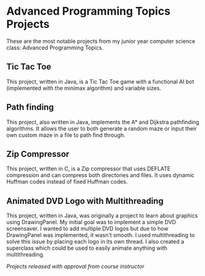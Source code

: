 # Advanced Programming Topics Projects
These are the most notable projects from my junior year computer science class: Advanced Programming Topics. 

## Tic Tac Toe 
This project, written in Java, is a Tic Tac Toe game with a functional AI bot (implemented with the minimax algorithm) and variable sizes. 

## Path finding 
This project, also written in Java, implements the A* and Dijkstra pathfinding algorithms. It allows the user to both generate a random maze or input their own custom maze in a file to path find through. 

## Zip Compressor 
This project, written in C, is a Zip compressor that uses DEFLATE compression and can compress both directories and files. It uses dynamic Huffman codes instead of fixed Huffman codes. 

## Animated DVD Logo with Multithreading 
This project, written in Java, was originally a project to learn about graphics using DrawingPanel. My initial goal was to implement a simple DVD screensaver. I wanted to add multiple DVD logos but due to how DrawingPanel was implemented, it wasn't smooth. I used multithreading to solve this issue by placing each logo in its own thread. I also created a superclass which could be used to easily animate anything with multithreading. 
                                                    
*Projects released with approval from course instructor* 
